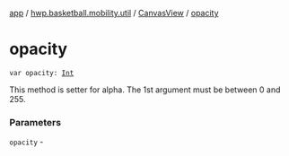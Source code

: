 [app](../../index.md) / [hwp.basketball.mobility.util](../index.md) / [CanvasView](index.md) / [opacity](.)

# opacity

`var opacity: `[`Int`](https://kotlinlang.org/api/latest/jvm/stdlib/kotlin/-int/index.html)

This method is setter for alpha.
The 1st argument must be between 0 and 255.

### Parameters

`opacity` - 
